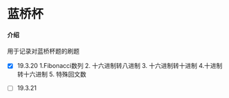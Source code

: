 # 蓝桥杯

#### 介绍
用于记录对蓝桥杯题的刷题

- [x] 19.3.20  1.Fibonacci数列 2. 十六进制转八进制 3. 十六进制转十进制 4.十进制转十六进制 5.  特殊回文数
- [ ] 19.3.21

